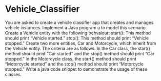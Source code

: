 # Vehicle_Classifier

You are asked to create a vehicle classifier app that creates and manages vehicle instances. Implement a Java program u to model this scenario.
Create a Vehicle entity with the following behvaiour:
start(): This method should print “Vehicle started.”
stop(): This method should print “Vehicle stopped.”
Create two more entities, Car and Motorcycle, which inherit from the Vehicle entity. The criteria are as follows:
In the Car class, the start() method should print “Car started” and the stop() method should print “Car stopped.”
In the Motorcycle class, the start() method should print “Motorcycle started” and the stop() method should print “Motorcycle stopped.”
Write a java code snippet to demonstrate the usage of these classes.


